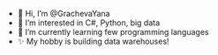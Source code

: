 - 👋 Hi, I’m @GrachevaYana
- 👀 I’m interested in C#, Python, big data
- 🌱 I’m currently learning few programming languages
- ✨ My hobby is building data warehouses!
